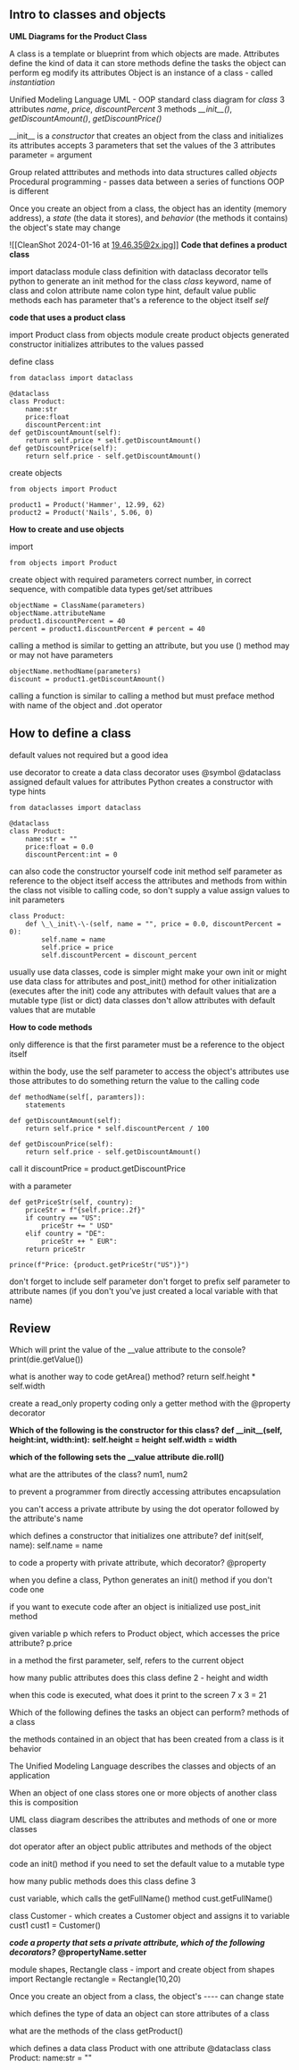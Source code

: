 
## Intro to classes and objects

**UML Diagrams for the Product Class**

A class is a template or blueprint from which objects are made.
Attributes define the kind of data it can store
methods define the tasks the object can perform
	eg modify its attributes
Object is an instance of a class - called *instantiation*

Unified Modeling Language UML - OOP standard
	class diagram for *class*
	3 attributes *name*, *price*, *discountPercent*
	3 methods *\_\_init\_\_()*, *getDiscountAmount()*, *getDiscountPrice()*

\_\_init\_\_ is a *constructor* that creates an object from the class and initializes its attributes
	accepts 3 parameters that set the values of the 3 attributes
		parameter = argument

Group related atttributes and methods into data structures called *objects*
	Procedural programming - passes data between a series of functions
	OOP is different

Once you create an object from a class, the object has an identity (memory address), a *state* (the data it stores), and *behavior* (the methods it contains)
	the object's state may change

![[CleanShot 2024-01-16 at 19.46.35@2x.jpg]]
**Code that defines a product class**

import dataclass module
class definition with dataclass decorator
	tells python to generate an init method for the class
*class* keyword, name of class and colon
attribute name colon type hint, default value
public methods
	each has parameter that's a reference to the object itself *self*

**code that uses a product class**

import Product class from objects module
create product objects
	generated constructor initializes attributes to the values passed

define class

	from dataclass import dataclass

	@dataclass
	class Product:
		name:str
		price:float
		discountPercent:int
	def getDiscountAmount(self):
		return self.price * self.getDiscountAmount()
	def getDiscountPrice(self):
		return self.price - self.getDiscountAmount()

create objects

	from objects import Product

	product1 = Product('Hammer', 12.99, 62)
	product2 = Product('Nails', 5.06, 0)


**How to create and use objects**

import

	from objects import Product
create object with required parameters
	correct number, in correct sequence, with compatible data types
get/set attribues

	objectName = ClassName(parameters)
	objectName.attributeName
	product1.discountPercent = 40
	percent = product1.discountPercent # percent = 40
	
calling a method is similar to getting an attribute, but you use ()
method may or may not have parameters

	objectName.methodName(parameters)
	discount = product1.getDiscountAmount()
calling a function is similar to calling a method
	but must preface method with name of the object and .dot operator

## How to define a class

default values not required but a good idea

use decorator to create a data class
	decorator uses @symbol @dataclass
	assigned default values for attributes
	Python creates a constructor  with type hints

	from dataclasses import dataclass

	@dataclass
	class Product:
		name:str = ""
		price:float = 0.0
		discountPercent:int = 0
can also code the constructor yourself
	code init method
	self parameter as reference to the object itself
		access the attributes and methods from within the class
		not visible to calling code, so don't supply a value
	assign values to init parameters

	class Product:
		def \_\_init\-\-(self, name = "", price = 0.0, discountPercent = 0):
			self.name = name
			self.price = price
			self.discountPercent = discount_percent

usually use data classes, code is simpler
	might make your own init
	or might use data class for attributes and post_init() method for other initialization (executes after the init)
	code any attributes with default values that are a mutable type (list or dict)
		data classes don't allow attributes with default values that are mutable



**How to code methods**

only difference is that the first parameter must be a reference to the object itself

within the body, use the self parameter to access the object's attributes
	use those attributes to do something
	return the value to the calling code

	def methodName(self[, paramters]):
		statements

	def getDiscountAmount(self):
		return self.price * self.discountPercent / 100

	def getDiscounPrice(self):
		return self.price - self.getDiscountAmount()
call it
	discountPrice = product.getDiscountPrice

with a parameter

	def getPriceStr(self, country):
		priceStr = f"{self.price:.2f}"
		if country == "US":
			priceStr += " USD"
		elif country = "DE":
			priceStr ++ " EUR":
		return priceStr

	prince(f"Price: {product.getPriceStr("US")}")

don't forget to include self parameter
don't forget to prefix self parameter to attribute names
	(if you don't you've just created a local variable with that name)




## Review

Which will print the value of the \_\_value attribute to the console?
	print(die.getValue())

what is another way to code getArea() method?
	return self.height * self.width

create a read_only property
	coding only a getter method with the @property decorator

**Which of the following is the constructor for this class?**
	**def \_\_init\_\_(self, height:int, width:int):**
		**self.height = height**
		**self.width = width**

**which of the following sets the \_\_value attribute**
	**die.roll()**

what are the attributes of the class?
	num1, num2

to prevent a programmer from directly accessing attributes
	encapsulation

you can't access a private attribute
	by using the dot operator followed by the attribute's name

which defines a constructor that initializes one attribute?
	def init(self, name):
			self.name = name

to code a property with private attribute, which decorator?
	@property

when you define a class, Python generates
	an init() method if you don't code one

if you want to execute code after an object is initialized use
	post_init method

given variable p which refers to Product object, which accesses the price attribute?
	p.price

in a method the first parameter, self, refers to the current
	object

how many public attributes does this class define
	2 - height and width

when this code is executed, what does it print to the screen
	7 x 3 = 21


Which of the following defines the tasks an object can perform?
	methods of a class


the methods contained in an object that has been created from a class is it
	behavior


The Unified Modeling Language
	describes the classes and objects of an application

When an object of one class stores one or more objects of another class this is
	composition

UML class diagram
	describes the attributes and methods of one or more classes

dot operator after an object
	public attributes and methods of the object

code an init() method if you need to
	set the default value to a mutable type


how many public methods does this class define
	3

cust variable, which calls the getFullName() method
	cust.getFullName()

class Customer - which creates a Customer object and assigns it to variable cust1
	cust1 = Customer()

***code a property that sets a private attribute, which of the following decorators?***
	**\@propertyName.setter**
	

module shapes, Rectangle class - import and create object
	from shapes import Rectangle
	rectangle = Rectangle(10,20)


Once you create an object from a class, the object's ----  can change
	state

which defines the type of data an object can store
	attributes of a class

what are the methods of the class
	getProduct()

which defines a data class Product with one attribute
	@dataclass
	class Product:
	name:str = ""




